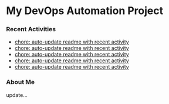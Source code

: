 # My DevOps Automation Project

### Recent Activities
<!-- activity:START -->
- [chore: auto-update readme with recent activity](https://github.com/kaigiii/mybowling-app/commit/f599c878d86b5303358a030e2fcb26d1a86490fa)
- [chore: auto-update readme with recent activity](https://github.com/kaigiii/mybowling-app/commit/cf197b267b24cd52b96e1a0da8585789e271d655)
- [chore: auto-update readme with recent activity](https://github.com/kaigiii/mybowling-app/commit/d2b2ec67039cfedd79c62c095c1f080c8aee959e)
- [chore: auto-update readme with recent activity](https://github.com/kaigiii/mybowling-app/commit/755c9439893e6bd597935564d51c57a9a5cf197c)
- [chore: auto-update readme with recent activity](https://github.com/kaigiii/mybowling-app/commit/144c101af6424bc4275381773d38670976412edb)
<!-- activity:END -->

### About Me
<!-- MYLINKS:START -->
<!-- MYLINKS:END -->

update...
